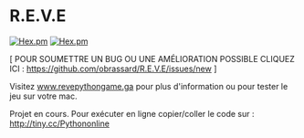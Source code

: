 # R.E.V.E

[![Hex.pm](https://img.shields.io/badge/%3C%2F%3E%20Language-Python%202.7-blue.svg)]()
[![Hex.pm](https://img.shields.io/badge/Progression%20du%20projet-90%25-green.svg)]()

[ POUR SOUMETTRE UN BUG OU UNE AMÉLIORATION POSSIBLE CLIQUEZ ICI : https://github.com/obrassard/R.E.V.E/issues/new ]

Visitez www.revepythongame.ga pour plus d'information ou pour tester le jeu sur votre mac.

Projet en cours.
Pour exécuter en ligne copier/coller le code sur :
http://tiny.cc/Pythononline

